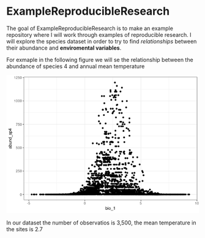 
<!-- README.md is generated from README.Rmd. Please edit that file -->

# ExampleReproducibleResearch

<!-- badges: start -->
<!-- badges: end -->

The goal of ExampleReproducibleResearch is to make an example repository
where I will work through examples of reproducible research. I will
explore the species dataset in order to try to find *relationships*
between their abundance and **enviromental variables**.

For exmaple in the following figure we will se the relationship between
the abundance of species 4 and annual mean temperature

![Temperature vs Abundance](README_files/figure-gfm/plotspp4temp-1.png)

In our dataset the number of observatios is 3,500, the mean temperature
in the sites is 2.7

